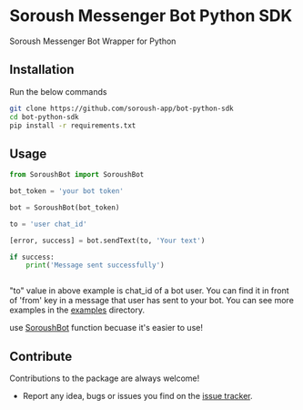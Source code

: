 
# Soroush Messenger Bot Python SDK
Soroush Messenger Bot Wrapper for Python

## Installation ##
Run the below commands
```bash
git clone https://github.com/soroush-app/bot-python-sdk
cd bot-python-sdk
pip install -r requirements.txt
```

## Usage ##

```python
from SoroushBot import SoroushBot

bot_token = 'your bot token'

bot = SoroushBot(bot_token)

to = 'user chat_id'

[error, success] = bot.sendText(to, 'Your text')

if success:
    print('Message sent successfully')



```
"to" value in above example is chat_id of a bot user. You can find it in front of 'from' key in a message that user has sent to your bot. 
You can see more examples in the [examples](https://github.com/soroush-app/bot-python-sdk/tree/master/examples) directory.

use [SoroushBot](https://github.com/Mahdiali313/bot-python-sdk/blob/master/SoroushBot.py) function becuase it's easier to use!

 ## Contribute ##
 Contributions to the package are always welcome!
 - Report any idea, bugs or issues you find on the [issue tracker](https://github.com/soroush-app/bot-python-sdk/issues).

